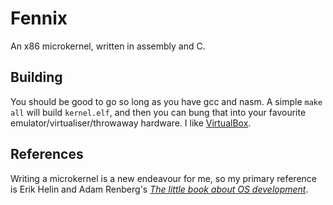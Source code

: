# Fennix
An x86 microkernel, written in assembly and C.

## Building
You should be good to go so long as you have gcc and nasm. A simple `make all` will build `kernel.elf`, and then you can bung that into your favourite emulator/virtualiser/throwaway hardware. I like [VirtualBox](https://www.virtualbox.org/).

## References
Writing a microkernel is a new endeavour for me, so my primary reference is Erik Helin and Adam Renberg's *[The little book about OS development](https://littleosbook.github.io/)*.
